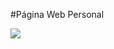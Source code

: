 #Página Web Personal

<img src="C:\Users\Ricardo Caceres\Documents\Tec de Monterrey\Fourth Semester\webpage-screenshot.png">
